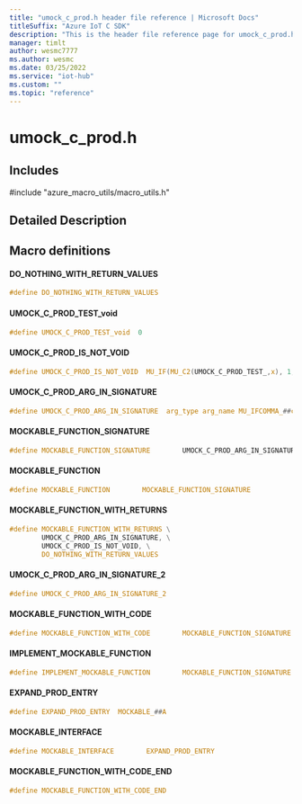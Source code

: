 ```yaml
---                             
title: "umock_c_prod.h header file reference | Microsoft Docs" 
titleSuffix: "Azure IoT C SDK"            
description: "This is the header file reference page for umock_c_prod.h in the Azure IoT C SDK. This SDK is used with Azure IoT Hub and Azure IoT Hub Device Provisioning Service"            
manager: timlt                 
author: wesmc7777              
ms.author: wesmc               
ms.date: 03/25/2022                    
ms.service: "iot-hub"             
ms.custom: ""                
ms.topic: "reference"        
---                            
```


# umock_c_prod.h 

## Includes

\#include "azure_macro_utils/macro_utils.h"  

## Detailed Description

## Macro definitions

#### DO_NOTHING_WITH_RETURN_VALUES

```C
#define DO_NOTHING_WITH_RETURN_VALUES
```

#### UMOCK_C_PROD_TEST_void

```C
#define UMOCK_C_PROD_TEST_void  0 
```

#### UMOCK_C_PROD_IS_NOT_VOID

```C
#define UMOCK_C_PROD_IS_NOT_VOID  MU_IF(MU_C2(UMOCK_C_PROD_TEST_,x), 1, 0) 
```

#### UMOCK_C_PROD_ARG_IN_SIGNATURE

```C
#define UMOCK_C_PROD_ARG_IN_SIGNATURE  arg_type arg_name MU_IFCOMMA_##count 
```

#### MOCKABLE_FUNCTION_SIGNATURE

```C
#define MOCKABLE_FUNCTION_SIGNATURE        UMOCK_C_PROD_ARG_IN_SIGNATURE 
```

#### MOCKABLE_FUNCTION

```C
#define MOCKABLE_FUNCTION        MOCKABLE_FUNCTION_SIGNATURE 
```

#### MOCKABLE_FUNCTION_WITH_RETURNS

```C
#define MOCKABLE_FUNCTION_WITH_RETURNS \
        UMOCK_C_PROD_ARG_IN_SIGNATURE, \
        UMOCK_C_PROD_IS_NOT_VOID, \
        DO_NOTHING_WITH_RETURN_VALUES 
```

#### UMOCK_C_PROD_ARG_IN_SIGNATURE_2

```C
#define UMOCK_C_PROD_ARG_IN_SIGNATURE_2
```

#### MOCKABLE_FUNCTION_WITH_CODE

```C
#define MOCKABLE_FUNCTION_WITH_CODE        MOCKABLE_FUNCTION_SIGNATURE 
```

#### IMPLEMENT_MOCKABLE_FUNCTION

```C
#define IMPLEMENT_MOCKABLE_FUNCTION        MOCKABLE_FUNCTION_SIGNATURE 
```

#### EXPAND_PROD_ENTRY

```C
#define EXPAND_PROD_ENTRY  MOCKABLE_##A 
```

#### MOCKABLE_INTERFACE

```C
#define MOCKABLE_INTERFACE        EXPAND_PROD_ENTRY 
```

#### MOCKABLE_FUNCTION_WITH_CODE_END

```C
#define MOCKABLE_FUNCTION_WITH_CODE_END
```

